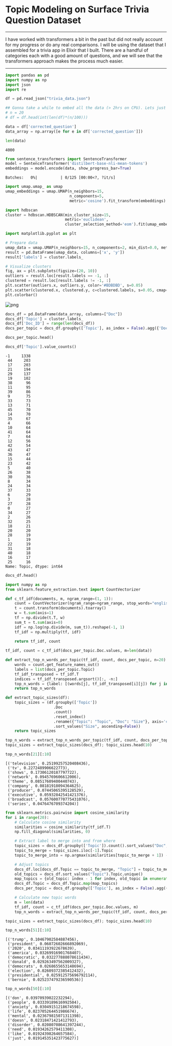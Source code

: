 # Topic Modeling on Surface Trivia Question Dataset

---

I have worked with transformers a bit in the past but did not really account for my progress or do any real comparisons. I will be using the dataset that I assembled for a trivia app in Elixir that I built. There are a handful of categories each with a good amount of questions, and we will see that the transformers approach makes the process much easier.

---

```python
import pandas as pd
import numpy as np
import json
import re
```


```python
df = pd.read_json("trivia_data.json")
```


```python
## Gonna take a while to embed all the data (> 2hrs on CPU). Lets just use 20% of the data
# n = 20
# df = df.head(int(len(df)*(n/100)))

data = df['corrected_question']
data_array = np.array([e for e in df['corrected_question']])
```


```python
len(data)
```

    4000

```python
from sentence_transformers import SentenceTransformer
model = SentenceTransformer('distilbert-base-nli-mean-tokens')
embeddings = model.encode(data, show_progress_bar=True)
```

    Batches:   0%|          | 0/125 [00:00<?, ?it/s]


```python
import umap.umap_ as umap
umap_embeddings = umap.UMAP(n_neighbors=15, 
                            n_components=5, 
                            metric='cosine').fit_transform(embeddings)
```

```python
import hdbscan
cluster = hdbscan.HDBSCAN(min_cluster_size=15,
                          metric='euclidean',                      
                          cluster_selection_method='eom').fit(umap_embeddings)
```


```python
import matplotlib.pyplot as plt

# Prepare data
umap_data = umap.UMAP(n_neighbors=15, n_components=2, min_dist=0.0, metric='cosine').fit_transform(embeddings)
result = pd.DataFrame(umap_data, columns=['x', 'y'])
result['labels'] = cluster.labels_

# Visualize clusters
fig, ax = plt.subplots(figsize=(20, 10))
outliers = result.loc[result.labels == -1, :]
clustered = result.loc[result.labels != -1, :]
plt.scatter(outliers.x, outliers.y, color='#BDBDBD', s=0.05)
plt.scatter(clustered.x, clustered.y, c=clustered.labels, s=0.05, cmap='hsv_r')
plt.colorbar()
```




![png](/images/topic-modeling/01_transformers.png#img-thumbnail)



```python
docs_df = pd.DataFrame(data_array, columns=["Doc"])
docs_df['Topic'] = cluster.labels_
docs_df['Doc_ID'] = range(len(docs_df))
docs_per_topic = docs_df.groupby(['Topic'], as_index = False).agg({'Doc': ' '.join})
```


```python
docs_per_topic.head()
```


```python
docs_df['Topic'].value_counts()
```


    -1     1338
     44     203
     17     203
     21     194
     29     137
     19     102
     38      96
     11      95
     39      86
     9       75
     33      73
     13      71
     45      70
     14      70
     35      67
     4       66
     10      64
     41      64
     7       64
     12      56
     42      54
     43      47
     36      47
     15      44
     23      42
     5       40
     26      38
     30      36
     8       34
     24      34
     37      33
     6       29
     3       28
     27      28
     0       27
     34      27
     2       26
     32      25
     18      21
     20      20
     28      19
     1       19
     22      19
     31      18
     40      18
     16      17
     25      16
    Name: Topic, dtype: int64


```python
docs_df.head()
```


```python
import numpy as np
from sklearn.feature_extraction.text import CountVectorizer

def c_tf_idf(documents, m, ngram_range=(1, 1)):
    count = CountVectorizer(ngram_range=ngram_range, stop_words="english").fit(documents)
    t = count.transform(documents).toarray()
    w = t.sum(axis=1)
    tf = np.divide(t.T, w)
    sum_t = t.sum(axis=0)
    idf = np.log(np.divide(m, sum_t)).reshape(-1, 1)
    tf_idf = np.multiply(tf, idf)

    return tf_idf, count
  
tf_idf, count = c_tf_idf(docs_per_topic.Doc.values, m=len(data))
```


```python
def extract_top_n_words_per_topic(tf_idf, count, docs_per_topic, n=20):
    words = count.get_feature_names_out()
    labels = list(docs_per_topic.Topic)
    tf_idf_transposed = tf_idf.T
    indices = tf_idf_transposed.argsort()[:, -n:]
    top_n_words = {label: [(words[j], tf_idf_transposed[i][j]) for j in indices[i]][::-1] for i, label in enumerate(labels)}
    return top_n_words

def extract_topic_sizes(df):
    topic_sizes = (df.groupby(['Topic'])
                     .Doc
                     .count()
                     .reset_index()
                     .rename({"Topic": "Topic", "Doc": "Size"}, axis='columns')
                     .sort_values("Size", ascending=False))
    return topic_sizes

top_n_words = extract_top_n_words_per_topic(tf_idf, count, docs_per_topic, n=20)
topic_sizes = extract_topic_sizes(docs_df); topic_sizes.head(10)
```


```python
top_n_words[21][:10]
```




    [('television', 0.25199257520408436),
     ('tv', 0.2272489906622773),
     ('shows', 0.17306120187797722),
     ('network', 0.0945769606612006),
     ('theme', 0.08517609400440743),
     ('company', 0.08181918094364625),
     ('producer', 0.07445065395128529),
     ('executive', 0.05932842541421376),
     ('broadcast', 0.057600770775431076),
     ('series', 0.0476476709374204)]



```python
from sklearn.metrics.pairwise import cosine_similarity
for i in range(20):
    # Calculate cosine similarity
    similarities = cosine_similarity(tf_idf.T)
    np.fill_diagonal(similarities, 0)

    # Extract label to merge into and from where
    topic_sizes = docs_df.groupby(['Topic']).count().sort_values("Doc", ascending=False).reset_index()
    topic_to_merge = topic_sizes.iloc[-1].Topic
    topic_to_merge_into = np.argmax(similarities[topic_to_merge + 1]) - 1

    # Adjust topics
    docs_df.loc[docs_df.Topic == topic_to_merge, "Topic"] = topic_to_merge_into
    old_topics = docs_df.sort_values("Topic").Topic.unique()
    map_topics = {old_topic: index - 1 for index, old_topic in enumerate(old_topics)}
    docs_df.Topic = docs_df.Topic.map(map_topics)
    docs_per_topic = docs_df.groupby(['Topic'], as_index = False).agg({'Doc': ' '.join})

    # Calculate new topic words
    m = len(data)
    tf_idf, count = c_tf_idf(docs_per_topic.Doc.values, m)
    top_n_words = extract_top_n_words_per_topic(tf_idf, count, docs_per_topic, n=20)

topic_sizes = extract_topic_sizes(docs_df); topic_sizes.head(10)
```


```python
top_n_words[51][:10]
```


    [('trump', 0.10467902584887456),
     ('president', 0.06072602666892069),
     ('2020', 0.03411193922678639),
     ('america', 0.03269916901768407),
     ('democratic', 0.032277888078611434),
     ('donald', 0.029263497562009327),
     ('democrats', 0.0268655653148694),
     ('election', 0.02609372385412432),
     ('presidential', 0.025912575696792114),
     ('bernie', 0.025237479236590536)]


```python
top_n_words[50][:10]
```

    [('don', 0.03970939022232294),
     ('people', 0.03339189616992504),
     ('anxiety', 0.03049151218674598),
     ('life', 0.023705264451986674),
     ('mental', 0.023679815071311398),
     ('doesn', 0.02318471421412793),
     ('disorder', 0.02080708641397244),
     ('need', 0.01934262579411308),
     ('like', 0.01924398264657584),
     ('just', 0.019145351423775627)]


